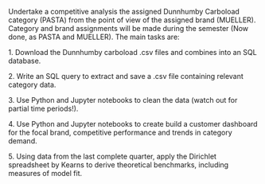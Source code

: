 Undertake a competitive analysis the assigned Dunnhumby Carboload category (PASTA) from the point of view of the assigned brand (MUELLER). Category and brand assignments will be made during the semester (Now done, as PASTA and MUELLER). The main tasks are:

1. Download the Dunnhumby carboload .csv files and combines into an SQL database.

2. Write an SQL query to extract and save a .csv file containing relevant category data.

3. Use Python and Jupyter notebooks to clean the data (watch out for partial time periods!).

4. Use Python and Jupyter notebooks to create build a customer dashboard for the focal brand, competitive performance and trends in category demand.

5. Using data from the last complete quarter, apply the Dirichlet spreadsheet by Kearns to derive theoretical benchmarks, including measures of model fit.
